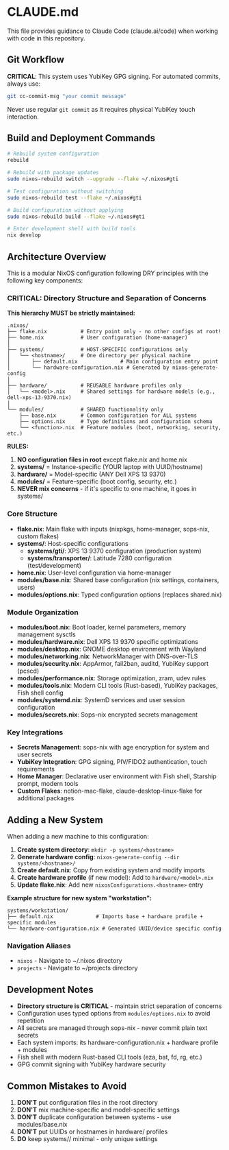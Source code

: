 # CLAUDE.md

This file provides guidance to Claude Code (claude.ai/code) when working with code in this repository.

## Git Workflow

**CRITICAL**: This system uses YubiKey GPG signing. For automated commits, always use:
```bash
git cc-commit-msg "your commit message"
```
Never use regular `git commit` as it requires physical YubiKey touch interaction.

## Build and Deployment Commands

```bash
# Rebuild system configuration
rebuild

# Rebuild with package updates  
sudo nixos-rebuild switch --upgrade --flake ~/.nixos#gti

# Test configuration without switching
sudo nixos-rebuild test --flake ~/.nixos#gti

# Build configuration without applying
sudo nixos-rebuild build --flake ~/.nixos#gti

# Enter development shell with build tools
nix develop
```

## Architecture Overview

This is a modular NixOS configuration following DRY principles with the following key components:

### CRITICAL: Directory Structure and Separation of Concerns

**This hierarchy MUST be strictly maintained:**

```
.nixos/
├── flake.nix           # Entry point only - no other configs at root!
├── home.nix            # User configuration (home-manager)
│
├── systems/            # HOST-SPECIFIC configurations only
│   └── <hostname>/     # One directory per physical machine
│       ├── default.nix              # Main configuration entry point
│       └── hardware-configuration.nix # Generated by nixos-generate-config
│
├── hardware/           # REUSABLE hardware profiles only
│   └── <model>.nix     # Shared settings for hardware models (e.g., dell-xps-13-9370.nix)
│
└── modules/            # SHARED functionality only
    ├── base.nix        # Common configuration for ALL systems
    ├── options.nix     # Type definitions and configuration schema
    └── <function>.nix  # Feature modules (boot, networking, security, etc.)
```

**RULES:**
1. **NO configuration files in root** except flake.nix and home.nix
2. **systems/** = Instance-specific (YOUR laptop with UUID/hostname)
3. **hardware/** = Model-specific (ANY Dell XPS 13 9370)
4. **modules/** = Feature-specific (boot config, security, etc.)
5. **NEVER mix concerns** - if it's specific to one machine, it goes in systems/

### Core Structure
- **flake.nix**: Main flake with inputs (nixpkgs, home-manager, sops-nix, custom flakes)
- **systems/**: Host-specific configurations
  - **systems/gti/**: XPS 13 9370 configuration (production system)
  - **systems/transporter/**: Latitude 7280 configuration (test/development)
- **home.nix**: User-level configuration via home-manager
- **modules/base.nix**: Shared base configuration (nix settings, containers, users)
- **modules/options.nix**: Typed configuration options (replaces shared.nix)

### Module Organization
- **modules/boot.nix**: Boot loader, kernel parameters, memory management sysctls
- **modules/hardware.nix**: Dell XPS 13 9370 specific optimizations
- **modules/desktop.nix**: GNOME desktop environment with Wayland
- **modules/networking.nix**: NetworkManager with DNS-over-TLS
- **modules/security.nix**: AppArmor, fail2ban, auditd, YubiKey support (pcscd)
- **modules/performance.nix**: Storage optimization, zram, udev rules
- **modules/tools.nix**: Modern CLI tools (Rust-based), YubiKey packages, Fish shell config
- **modules/systemd.nix**: SystemD services and user session configuration
- **modules/secrets.nix**: Sops-nix encrypted secrets management

### Key Integrations
- **Secrets Management**: sops-nix with age encryption for system and user secrets
- **YubiKey Integration**: GPG signing, PIV/FIDO2 authentication, touch requirements
- **Home Manager**: Declarative user environment with Fish shell, Starship prompt, modern tools
- **Custom Flakes**: notion-mac-flake, claude-desktop-linux-flake for additional packages

## Adding a New System

When adding a new machine to this configuration:

1. **Create system directory**: `mkdir -p systems/<hostname>`
2. **Generate hardware config**: `nixos-generate-config --dir systems/<hostname>/`
3. **Create default.nix**: Copy from existing system and modify imports
4. **Create hardware profile** (if new model): Add to `hardware/<model>.nix`
5. **Update flake.nix**: Add new `nixosConfigurations.<hostname>` entry

**Example structure for new system "workstation":**
```
systems/workstation/
├── default.nix              # Imports base + hardware profile + specific modules
└── hardware-configuration.nix # Generated UUID/device specific config
```

### Navigation Aliases
- `nixos` - Navigate to ~/.nixos directory
- `projects` - Navigate to ~/projects directory

## Development Notes

- **Directory structure is CRITICAL** - maintain strict separation of concerns
- Configuration uses typed options from `modules/options.nix` to avoid repetition
- All secrets are managed through sops-nix - never commit plain text secrets
- Each system imports: its hardware-configuration.nix + hardware profile + modules
- Fish shell with modern Rust-based CLI tools (eza, bat, fd, rg, etc.)
- GPG commit signing with YubiKey hardware security

## Common Mistakes to Avoid

1. **DON'T** put configuration files in the root directory
2. **DON'T** mix machine-specific and model-specific settings
3. **DON'T** duplicate configuration between systems - use modules/base.nix
4. **DON'T** put UUIDs or hostnames in hardware/ profiles
5. **DO** keep systems/<hostname>/ minimal - only unique settings